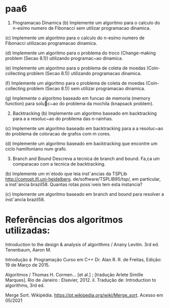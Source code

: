 # paa6
1. Programacao Dinamica
(b) Implemente um algoritmo para o calculo do n-esimo numero de Fibonacci sem utilizar
programacao dinamica.

(c) Implemente um algoritmo para o calculo do n-esimo numero de Fibonacci utilizacao programacao dinamica.

(d) Implemente um algoritmo para o problema do troco (Change-making problem (Secao 8.1))
utilizando programac~ao dinamica.

(e) Implemente um algoritmo para o problema de coleta de moedas (Coin-collecting problem
(Secao 8.1)) utilizando programacao dinamica.

(f) Implemente um algoritmo para o problema de coleta de moedas (Coin-collecting problem
(Secao 8.1)) sem utilizar programacao dinamica.

(g) Implemente o algoritmo baseado em funcao de memoria (memory function) para soluc~ao
do problema da mochila (knapsack problem).

2. Backtracking
(b) Implemente um algoritmo baseado em backtracking para a a resoluc~ao do problema das
n-rainhas.

(c) Implemente um algoritmo baseado em backtracking para a a resoluc~ao do problema de
coloracao de grafos com m cores.

(d) Implemente um algoritmo baseado em backtracking que encontre um ciclo hamiltoniano
num grafo.

3. Branch and Bound
Descreva a tecnica de branch and bound. Fa¸ca um comparacao com a tecnica de backtracking.

(b) Implemente um m´etodo que leia instˆancias da TSPLib http://comopt.ifi.uni-heidelberg.
de/software/TSPLIB95/tsp/, em particular, a instˆancia brazil58. Quantas rotas poss´ıveis
tem esta instancia?

(c) Implemente um algoritmo baseado em branch and bound para resolver a instˆancia brazil58.


# Referências dos algoritmos utilizadas:

Introduction to the design & analysis of algorithms / Anany Levitin. 3rd ed. Tenenbaum, Aaron M.

Introdução á  Programação Curso em C++ Dr. Alan R. R. de Freitas, Edição: 19 de Março de 2015.

Algoritmos / Thomas H. Cormen... [et al.] ; [tradução Arlete Simille Marques]. Rio de Janeiro : Elsevier, 2012. il.
Tradução de: Introduction to algorithms, 3rd ed.

Merge Sort. Wikipédia.  https://pt.wikipedia.org/wiki/Merge_sort. Acesso em 05/2021
